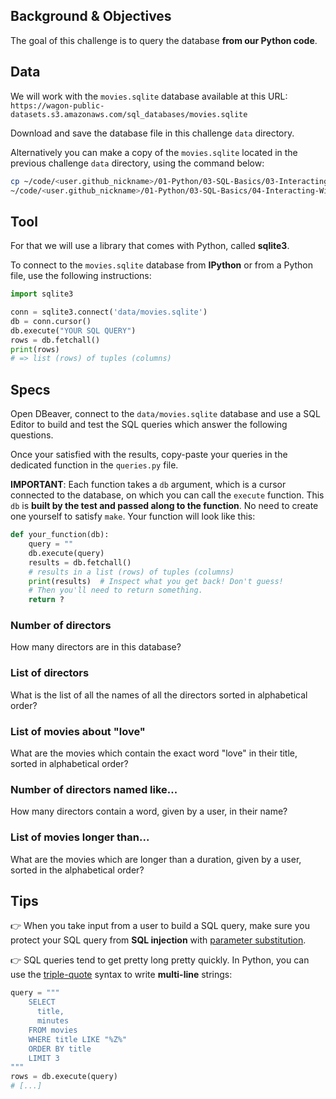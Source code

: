 ## Background & Objectives

The goal of this challenge is to query the database **from our Python code**.

## Data
We will work with the `movies.sqlite` database available at this URL:  
`https://wagon-public-datasets.s3.amazonaws.com/sql_databases/movies.sqlite`

Download and save the database file in this challenge `data` directory.

Alternatively you can make a copy of the `movies.sqlite` located in the previous challenge `data` directory, using the command below:

```bash
cp ~/code/<user.github_nickname>/01-Python/03-SQL-Basics/03-Interacting-with-db/data/movies.sqlite \
~/code/<user.github_nickname>/01-Python/03-SQL-Basics/04-Interacting-With-Code/data/movies.sqlite
```

## Tool

For that we will use a library that comes with Python, called **sqlite3**.

To connect to the `movies.sqlite` database from **IPython** or from a Python file, use the following instructions:

```python
import sqlite3

conn = sqlite3.connect('data/movies.sqlite')
db = conn.cursor()
db.execute("YOUR SQL QUERY")
rows = db.fetchall()
print(rows)
# => list (rows) of tuples (columns)
```

## Specs

Open DBeaver, connect to the `data/movies.sqlite` database and use a SQL Editor to build and test the SQL queries which answer the following questions.

Once your satisfied with the results, copy-paste your queries in the dedicated function in the `queries.py` file.

**IMPORTANT**: Each function takes a `db` argument, which is a cursor connected to the database, on which you can call the `execute` function. This `db` is **built by the test and passed along to the function**. No need to create one yourself to satisfy `make`. Your function will look like this:

```python
def your_function(db):
    query = ""
    db.execute(query)
    results = db.fetchall()
    # results in a list (rows) of tuples (columns)
    print(results)  # Inspect what you get back! Don't guess!
    # Then you'll need to return something.
    return ?
```

### Number of directors

How many directors are in this database?

### List of directors

What is the list of all the names of all the directors sorted in alphabetical order?

### List of movies about "love"

What are the movies which contain the exact word "love" in their title, sorted in alphabetical order?

### Number of directors named like...

How many directors contain a word, given by a user, in their name?

### List of movies longer than...

What are the movies which are longer than a duration, given by a user, sorted in the alphabetical order?

## Tips

👉 When you take input from a user to build a SQL query, make sure you protect your SQL query from **SQL injection** with [parameter substitution](https://docs.python.org/3.7/library/sqlite3.html).

👉 SQL queries tend to get pretty long pretty quickly. In Python, you can use the [triple-quote](https://docs.python.org/3.2/tutorial/introduction.html#strings) syntax to write **multi-line** strings:

```python
query = """
    SELECT
      title,
      minutes
    FROM movies
    WHERE title LIKE "%Z%"
    ORDER BY title
    LIMIT 3
"""
rows = db.execute(query)
# [...]
```
